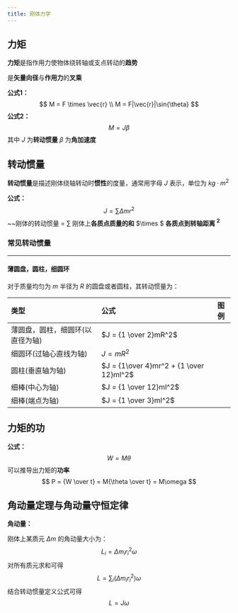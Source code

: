 ```yaml
---
title: 刚体力学
---
```


## 力矩

**力矩**是指作用力使物体绕转轴或支点转动的**趋势**

是**矢量向径**与**作用力**的**叉乘**

**公式1：**
$$
M = F \times \vec{r} \\
M = F|\vec{r}|\sin{\theta}
$$
**公式2：**
$$
M = J\beta
$$
其中 $J$ 为**转动惯量** $\beta$ 为**角加速度**



## 转动惯量

**转动惯量**是描述刚体绕轴转动时**惯性**的度量，通常用字母 $J$ 表示，单位为 $kg·m^{2}$

**公式：**
$$
J = \sum {\Delta m r^2}
$$
~~刚体的转动惯量 = $\sum$ 刚体上**各质点质量的和** $\times $ **各质点到转轴距离 $^2~~$**



### 常见转动惯量

----

#### 薄圆盘，圆柱，细圆环

对于质量均匀为 $m$ 半径为 $R$ 的圆盘或者圆柱，其转动惯量为：

| 类型                             | 公式                                    | 图例 |
| :------------------------------- | :-------------------------------------- | ---- |
| 薄圆盘，圆柱，细圆环(以直径为轴) | $J = {1 \over 2}mR^2$                   |      |
| 细圆环(过轴心直线为轴)           | $J = mR^2$                              |      |
| 圆柱(垂直轴为轴)                 | $J = {1\over 4}mr^2 + {1 \over 12}ml^2$ |      |
| 细棒(中心为轴)                   | $J = {1 \over 12}ml^2$                  |      |
| 细棒(端点为轴)                   | $J = {1 \over 3}ml^2$                   |      |



## 力矩的功

**公式：**
$$
W = M \theta
$$
可以推导出力矩的**功率**
$$
P = {W \over t} = M{\theta \over t} = M\omega
$$

## 角动量定理与角动量守恒定律

**角动量：**

刚体上某质元 $\Delta m$ 的角动量大小为：
$$
L_i = \Delta m_ir^2_i\omega
$$
对所有质元求和可得
$$
L = \sum_{i} (\Delta m_ir_i^2)\omega
$$
结合转动惯量定义公式可得
$$
L = J\omega
$$
